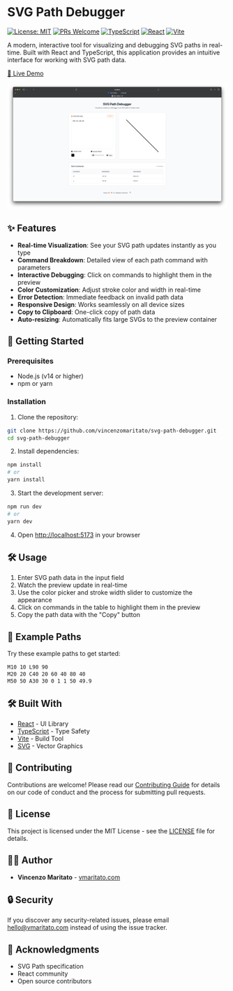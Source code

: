 # SVG Path Debugger

[![License: MIT](https://img.shields.io/badge/License-MIT-yellow.svg)](https://opensource.org/licenses/MIT)
[![PRs Welcome](https://img.shields.io/badge/PRs-welcome-brightgreen.svg)](http://makeapullrequest.com)
[![TypeScript](https://img.shields.io/badge/TypeScript-007ACC?style=flat&logo=typescript&logoColor=white)](https://www.typescriptlang.org/)
[![React](https://img.shields.io/badge/React-20232A?style=flat&logo=react&logoColor=61DAFB)](https://reactjs.org/)
[![Vite](https://img.shields.io/badge/Vite-646CFF?style=flat&logo=vite&logoColor=white)](https://vitejs.dev/)

A modern, interactive tool for visualizing and debugging SVG paths in real-time. Built with React and TypeScript, this application provides an intuitive interface for working with SVG path data.

[🔗 Live Demo](https://vincenzomaritato.github.io/svg-path-debugger/)

![SVG Path Debugger Screenshot](screenshot.png)

## ✨ Features

- **Real-time Visualization**: See your SVG path updates instantly as you type
- **Command Breakdown**: Detailed view of each path command with parameters
- **Interactive Debugging**: Click on commands to highlight them in the preview
- **Color Customization**: Adjust stroke color and width in real-time
- **Error Detection**: Immediate feedback on invalid path data
- **Responsive Design**: Works seamlessly on all device sizes
- **Copy to Clipboard**: One-click copy of path data
- **Auto-resizing**: Automatically fits large SVGs to the preview container

## 🚀 Getting Started

### Prerequisites

- Node.js (v14 or higher)
- npm or yarn

### Installation

1. Clone the repository:

```bash
git clone https://github.com/vincenzomaritato/svg-path-debugger.git
cd svg-path-debugger
```

2. Install dependencies:

```bash
npm install
# or
yarn install
```

3. Start the development server:

```bash
npm run dev
# or
yarn dev
```

4. Open [http://localhost:5173](http://localhost:5173) in your browser

## 🛠️ Usage

1. Enter SVG path data in the input field
2. Watch the preview update in real-time
3. Use the color picker and stroke width slider to customize the appearance
4. Click on commands in the table to highlight them in the preview
5. Copy the path data with the "Copy" button

## 🎨 Example Paths

Try these example paths to get started:

```
M10 10 L90 90
M20 20 C40 20 60 40 80 40
M50 50 A30 30 0 1 1 50 49.9
```

## 🛠️ Built With

- [React](https://reactjs.org/) - UI Library
- [TypeScript](https://www.typescriptlang.org/) - Type Safety
- [Vite](https://vitejs.dev/) - Build Tool
- [SVG](https://developer.mozilla.org/en-US/docs/Web/SVG) - Vector Graphics

## 🤝 Contributing

Contributions are welcome! Please read our [Contributing Guide](CONTRIBUTING.md) for details on our code of conduct and the process for submitting pull requests.

## 📝 License

This project is licensed under the MIT License - see the [LICENSE](LICENSE) file for details.

## 👨‍💻 Author

- **Vincenzo Maritato** - [vmaritato.com](https://vmaritato.com)

## 🔒 Security

If you discover any security-related issues, please email [hello@vmaritato.com](mailto:hello@vmaritato.com) instead of using the issue tracker.

## 🙏 Acknowledgments

- SVG Path specification
- React community
- Open source contributors
